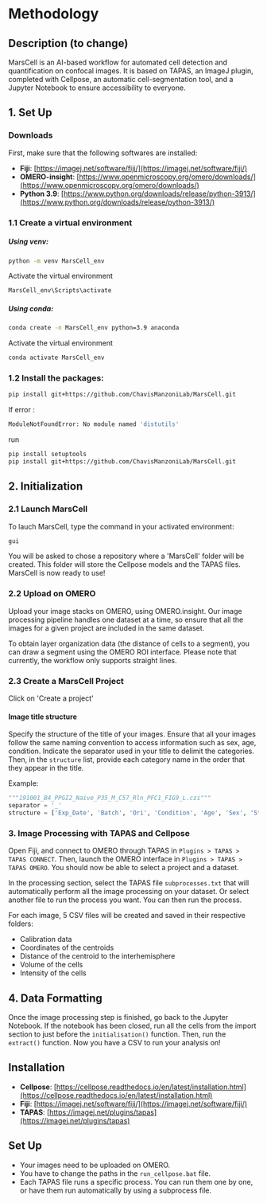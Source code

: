 # Methodology

## Description (to change)
MarsCell is an AI-based workflow for automated cell detection and quantification on confocal images.
It is based on TAPAS, an ImageJ plugin, completed with Cellpose, an automatic cell-segmentation tool, and a Jupyter Notebook to ensure accessibility to everyone.

## 1. Set Up

### Downloads

First, make sure that the following softwares are installed:
- **Fiji**: [https://imagej.net/software/fiji/](https://imagej.net/software/fiji/)
- **OMERO-insight**: [https://www.openmicroscopy.org/omero/downloads/](https://www.openmicroscopy.org/omero/downloads/)
- **Python 3.9**: [https://www.python.org/downloads/release/python-3913/](https://www.python.org/downloads/release/python-3913/)

### 1.1 Create a virtual environment   

##### Using venv:

```bash
python -m venv MarsCell_env
```
Activate the virtual environment
```bash
MarsCell_env\Scripts\activate
```

##### Using conda:

```bash
conda create -n MarsCell_env python=3.9 anaconda
```
Activate the virtual environment
```bash
conda activate MarsCell_env
```

### 1.2 Install the packages:
```bash
pip install git+https://github.com/ChavisManzoniLab/MarsCell.git
```

If error :
```bash
ModuleNotFoundError: No module named 'distutils'
```
run 
```bash
pip install setuptools
pip install git+https://github.com/ChavisManzoniLab/MarsCell.git
```

## 2. Initialization

### 2.1 Launch MarsCell

To lauch MarsCell, type the command in your activated environment:
```bash
gui
```
You will be asked to chose a repository where a 'MarsCell' folder will be created. This folder will store the Cellpose models and the TAPAS files.
MarsCell is now ready to use!


### 2.2 Upload on OMERO

Upload your image stacks on OMERO, using OMERO.insight. Our image processing pipeline handles one dataset at a time, so ensure that all the images for a given project are included in the same dataset.

To obtain layer organization data (the distance of cells to a segment), you can draw a segment using the OMERO ROI interface. Please note that currently, the workflow only supports straight lines.




### 2.3 Create a MarsCell Project
Click on 'Create a project'

#### Image title structure
Specify the structure of the title of your images. Ensure that all your images follow the same naming convention to access information such as sex, age, condition. Indicate the separator used in your title to delimit the categories. Then, in the `structure` list, provide each category name in the order that they appear in the title.

Example:

```python
"""191001_B4_PPGI2_Naive_P35_M_C57_Rln_PFC1_FIG9_L.czi"""
separator = '_'
structure = ['Exp_Date', 'Batch', 'Ori', 'Condition', 'Age', 'Sex', 'Strain', 'Marker', 'Slide_Id', 'Atlas', 'Slide_side']
```

### 3. Image Processing with TAPAS and Cellpose

Open Fiji, and connect to OMERO through TAPAS in `Plugins > TAPAS > TAPAS CONNECT`. Then, launch the OMERO interface in `Plugins > TAPAS > TAPAS OMERO`. You should now be able to select a project and a dataset.

In the processing section, select the TAPAS file `subprocesses.txt` that will automatically perform all the image processing on your dataset. Or select another file to run the process you want. You can then run the process.

For each image, 5 CSV files will be created and saved in their respective folders:
- Calibration data
- Coordinates of the centroids
- Distance of the centroid to the interhemisphere
- Volume of the cells
- Intensity of the cells

## 4. Data Formatting

Once the image processing step is finished, go back to the Jupyter Notebook. If the notebook has been closed, run all the cells from the import section to just before the `initialisation()` function. Then, run the `extract()` function. Now you have a CSV to run your analysis on!

## Installation

- **Cellpose**: [https://cellpose.readthedocs.io/en/latest/installation.html](https://cellpose.readthedocs.io/en/latest/installation.html)
- **Fiji**: [https://imagej.net/software/fiji/](https://imagej.net/software/fiji/)
- **TAPAS**: [https://imagej.net/plugins/tapas](https://imagej.net/plugins/tapas)

## Set Up

- Your images need to be uploaded on OMERO.
- You have to change the paths in the `run_cellpose.bat` file.
- Each TAPAS file runs a specific process. You can run them one by one, or have them run automatically by using a subprocess file.

